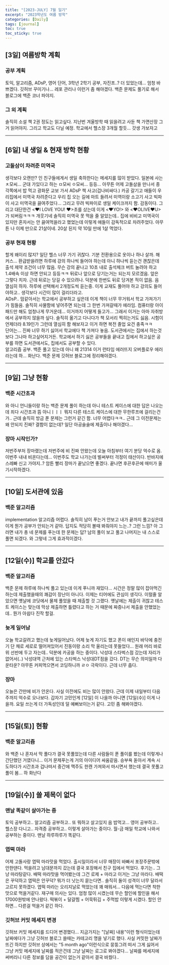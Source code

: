 ```yaml
---
title: "[2023-JULY] 7월 일기"
excerpt: "2023학년도 여름 방학"
categories: [Daily]
tags: [journal]
toc: true
toc_sticky: true
---
```


## [3일] 여름방학 계획
### 공부 계획
토익, 알고리즘, ADsP, 영어 단어, 3학년 2학기 공부, 자진프..? 더 있었는데... 엄청 바쁘겠다. 깃허브 꾸미기나... 레포 관리나 이런거 좀 해야겠다. 백준 문제도 풀기로 해서 블로그에 백준 코너 파야지.

### 그 외 계획
솔직히 소설 책 2권 정도는 읽고싶다. 지난번 겨울방학 때 읽을려고 사둔 책 가면산장 그거 읽어야지. 그리고 학교도 다닐 예정. 학교에서 헬스장 3개월 할듯... 갓생 가보자고

***

## [6일] 내 생일 & 현재 방학 현황
### 고돌삼이 차려준 미역국
생각보다 오랜만? 인 친구들에게서 생일 축하한다는 메세지를 많이 받았다. 일본에 사는 ㅊ모씨... 군대 가있다고 하는 ㅁ모씨 ㅇ모씨... 등등... 아무튼 어제 고돌삼을 만나서 종각쪽에서 밥 먹고 광화문 교보 가서 ADsP 책 사고(겁나비싸다.) 카공 갈기고 애들이 우리집에서 미역국 차려준다고 우리 집 오는 길에 마트 들려서 미역이랑 소고기 사고 빅파이 사고 미역국을 끓여주었다... 그리고 무려 빅파이로 생일 케이크까지 함. 감동이다. 그리고 대단한건  <♥I LOVE YOU! ♥>초를 샀는데 이게 <♥YO!> 와 <♥OLIVE♥U> 가 되버림ㅋㅋㅋ 개웃기네 솔직히 미역국 못 먹을 줄 알았는데.. 집에 비비고 미역국이 있지만 혼자서는 안 끓여먹을라고 했었는데 이렇게 애들이 감독적으로 차려주었다. 아무튼 나 이제 만으로 21살이네. 20살 된지 약 10일 만에 1살 먹었다.

### 공부 현재 현황
할게 왜이리 많지? 일단 헬스 너무 가기 귀찮다. 기분 전환용으로 옷이나 하나 살까. 해커스... 환급받을려면 하루에 강의 하나씩 들어야 하는데 아니 하나씩 듣는건 괜찮은데 출석 제약 조건이 너무 많음. 무슨 강의 끝나고 10초 내로 출석체크 버트 눌려야 하고 1.4배속 이상 하면 안되고 등등ㅋㅋ 뒤로나 앞으로 당기는거는 되는지 모르겠음. 앞은 그렇다 치자. 근데 뒤로는 당길 수 있으려나. 덕분에 한번도 뒤로 당겨본 적이 없음. 음 열심히 하자. 하루에 선택해서 2개정도씩 듣는중. 이게 교재도 풀어야 하고 강의도 들어야하고.. 생각보다 시간이 많이 걸리더라고.<br>
ADsP.. 맘같아서는 학교에서 공부하고 싶은데 이게 책이 너무 무거워서 학교 가져가기가 힘들음. 솔직히 사물함에 넣어주면 되는데 그 한번 가져갈때가 에라임. 컴퓨터랑 아이패드만 해도 엄청나게 무거운데... 이거까지 어떻게 들고가... 그래서 이거는 아마 자취방에서 공부하지 않을까 싶다. 솔직히 옮기고 다니다가 책 모서리 찍히는거도 싫음. 시험이 언제더라 8.19인가 그런데 열심히 함 해보자고 이거 하면 복전 졸업 요건 충족ㅋㅋ<br>
단어는... 진짜 너무 하기 싫어서 학교에다 책 가져다 놓음. 도서관에서는 집에서 하는것보다 그나마 하고싶어지거든. 학교에서 하기 싫은 공부들을 끝내고 집에서 하고싶은 공부를 하면 도서관에서도, 집에서도 공부할 수 있다.<br>
알고리즘 공부. 백준 풀고 있는데 아니 왜 21314 이거 런타임 에러뜨지 오버플로우 에러라는데 하... 화난다. 백준 문제 깃허브 블로그에 정리해야겠다. 

*** 
## [9일] 그냥 현황
### 백준 시간초과
와 아니 언니들이랑 하는 백준 문제 풀이 하는데 아니 테스트 케이스에 대한 답은 나오는데 죄다 시간초과 뜸 아니ㅣㅣㅣ 뭐지 다른 테스트 케이스에 대한 무한루프에 걸리는건가.. 근데 솔직히 방금 푼 문제는 그런거 같긴 함. 너무 어렵다ㅋㅋ.. 근데 그 이전문제는 왜 안되지 진짜? 결함이 없는데? 일단 아공술술에 제출이나 해야겠다...

### 장마 시작인가?
저번주부처 장마랬는데 저번주에 비 진짜 안왔는데 오늘 아침부터 여기 분당 억수로 옴. 이번주 내내 비온다는데... 이번주도 학교 나가는데 벌써부터 걱정이 태산이다. 반바지에 스레빠 신고 가야지..? 암튼 빨리 장마가 끝났으면 좋겠다. 끝나면 후끈후끈에 매미가 울기시작하겠다.

***

## [10일] 도서관에 있음
### 백준 알고리즘
implementation 알고리즘 어렵다. 솔직히 남이 푸는거 안보고 내가 끝까지 풀고싶은데 이게 뭔가 공부가 안되는거 같아. 답지도 적당히 볼때 봐줘야지 느는..? 그런 느낌? 아 그러면 내가 총 네 문제를 푸는데 한 문제는 답? 남의 풀이 보고 풀고 나머지는 내 스스로 풀면 되겠다. 와 그렇네 그게 효과적이겠다. 

***

## [12일(수)] 학교를 안갔다
### 백준 알고리즘
백준 문제 하루에 하나씩 풀고 있는데 이게 푸니까 재밌다... 시간은 정말 많이 잡아먹긴 하는데 제출했을때의 쾌감이 장난이 아니다. 이제는 티어에도 관심이 생긱다. 이럴줄 알았으면 옛날에 코딧에서 물제 풀었을 때 제출할 것 그랬다. 옛날에는 제출이 귀찮고 테스트 케이스는 맞는데 막상 제출하면 틀렸다고 하는 거 때문에 짜증나서 제출을 안했었는데.. 뭔가 아쉽다 진작 할걸.

### 늦게 일어남
오늘 학교갈려고 했는데 늦게일어났다. 어제 늦게 자기도 했고 폰이 애인지 바닥에 충전기 단 채로 세로로 떨어져있어서 진동이랑 소리 막 울리는데 못들었다... 원래 머리 바로 위 선반에 두고 자는데.. 덕분에 카공을 하는 중이다. 낙성대 스타벅스점 갔는데 자리가 없어서(..) 낙성대역 근처에 있는 스타벅스 낙성대DT점을 갔다. DT는 무슨 의미일까 다운타운? 아무튼 커피먹으면서 코딩하니까 ㄹㅇ 극락이다. 근데 너무 춥다.

### 장마
오늘은 간만에 비가 안온다. 사실 이전에도 비는 많이 안왔다. 근데 이제 내일부터 다음주까지 억수로 오나보다. 갑자기 고민인게 [12일] 이 나을까 아니면 [12일(수)] 이게 나을까. 요일 쓰는게 더 가독성인데 덜 예뻐보이는거 같다. 고민 좀 해봐야겠다.

***

## [15일(토)] 현황
### 백준 알고리즘
와 백준 나 혼자서 막 풀다가 결국 못풀었는데 다른 사람들이 푼 풀이를 봤는데 이렇게나 간단했던 거였다니... 이거 문제푸는게 거의 아이디어 싸움같음. 승부욕 돋아서 계속 시도하다가 시간초과 겁나떠서 중간에 맥주도 한캔 가져와서 마시면서 했는데 결국 못풀고 풀이 봄... 하 화난다

***

## [19일(수)] 쓸 제목이 없다
### 맨날 똑같이 살아가는 중
토익 공부하고.. 알고리즘 공부하고.. 또 뭐하고 살고있지 음 밥먹고... 영어 공부하고.. 헬스장 다니고.. 자격증 공부하고.. 이렇게 살아가는 중이다. 월-금 매일 학교에 나와서 공부하는 중이다. 맨날 하루하루가 똑같다.

### 엽떡 마라
어제 고돌사랑 엽떡 마라맛을 먹었다. 출시일이라서 너무 매장이 바빠서 포장주문밖에 안한댄다. 먹을려고 남대문까지 갔는데 결국 포장해서 친구 집에서 먹었다. 후기는.. 그냥 마라탕같다. 배떡 마라맛을 먹어봤는데 그건 로제 + 마라고 이거는 그냥 마라다. 배떡은 꾸덕하고 엽떡은 안꾸덕? 뭐가 더 낫는지 묻는다면.. 솔직히 둘이 성격이 너무 달라서 고르지 못하겠다. 엽떡 마라는 오리지날로 먹었는데 꽤 매워서... 다음에 먹는다면 착한맛으로 먹을거같다. 재구매 의사는 있다. 엄청 많이 시켰는데 무슨 할인에 할인을 해서 17000원밖에 안나왔다. 떡볶이 + 달걀찜 + 어묵튀김 + 주먹밥 이렇게 시켰다. 할인 안하면... 다른걸 먹을거 같긴 하다.

### 깃허브 커밋 메세지 변경
깃허브 커밋 메세지를 드디어 변경했다... 지금가지는 "[날짜] 내용"이런 형식이었는데 날짜에다가 그냥 깃허브 블로그 쓸때는 카테고리 명을 넣기로 했다. 사실 커밋한 날짜가 뜨긴 하지만 깃허브 상에서는 "5 month ago"이런식으로 뭉뚱그려 떠서 그게 싫어서 그냥 커밋 메세지에 날짜를 적은건데 그냥 날짜는 로그로 봐야겠다... 날짜를 메세지에 써버리니 다른 정보를 담을 공간이 없는거 같아서 결국 바꿨다..